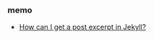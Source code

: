 ### memo
* [How can I get a post excerpt in Jekyll?](https://stackoverflow.com/questions/19389451/how-can-i-get-a-post-excerpt-in-jekyll)
